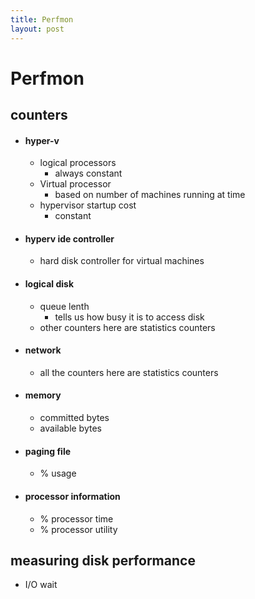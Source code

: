 ```yaml
---
title: Perfmon
layout: post
---
```

    
# Perfmon

## counters 
* #### hyper-v 
	* logical processors 
		* always constant 
	* Virtual processor 
		* based on number of machines running at time 
	* hypervisor startup cost 
		* constant 
* #### hyperv ide controller 
	* hard disk controller for virtual machines 
* #### logical disk 
	* queue lenth 
		* tells us how busy it is to access disk 
	* other counters here are statistics counters 
* #### network 
	* all the counters here are statistics counters 
* #### memory 
	* committed bytes 
	* available bytes 
* #### paging file 
	* % usage 
* #### processor information 
	* % processor time 
	* % processor utility 

## measuring disk performance 
* I/O wait 
